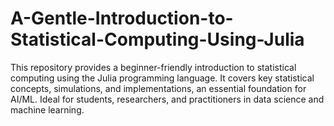 # A-Gentle-Introduction-to-Statistical-Computing-Using-Julia
This repository provides a beginner-friendly introduction to statistical computing using the Julia programming language. It covers key statistical concepts, simulations, and implementations, an essential foundation for AI/ML. Ideal for students, researchers, and practitioners in data science and machine learning.
